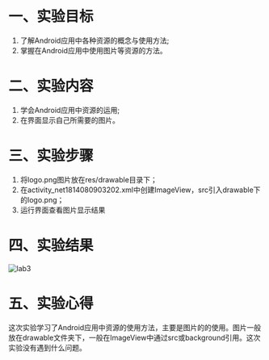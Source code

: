 # 一、实验目标
1. 了解Android应用中各种资源的概念与使用方法;
2. 掌握在Android应用中使用图片等资源的方法。  
# 二、实验内容
1. 学会Android应用中资源的运用;
2. 在界面显示自己所需要的图片。  
# 三、实验步骤
1. 将logo.png图片放在res/drawable目录下；
2. 在activity_net1814080903202.xml中创建ImageView，src引入drawable下的logo.png；
3. 运行界面查看图片显示结果  
# 四、实验结果
![lab3](https://github.com/tillsunrise/android-labs-2020/blob/master/students/net1814080903202/lab3.png)  
# 五、实验心得
这次实验学习了Android应用中资源的使用方法，主要是图片的的使用。图片一般放在drawable文件夹下，一般在ImageView中通过src或background引用。这次实验没有遇到什么问题。
